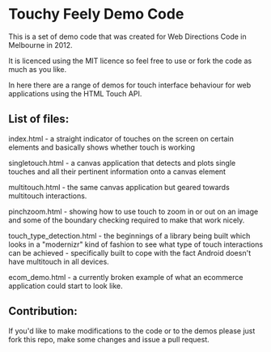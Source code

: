 Touchy Feely Demo Code
=======================

This is a set of demo code that was created for Web Directions Code in Melbourne in 2012. 

It is licenced using the MIT licence so feel free to use or fork the code as much as you like.

In here there are a range of demos for touch interface behaviour for web applications using the HTML Touch API.

List of files:
---------------

index.html - a straight indicator of touches on the screen on certain elements and basically shows whether touch is working

singletouch.html - a canvas application that detects and plots single touches and all their pertinent information onto a canvas element

multitouch.html - the same canvas application but geared towards multitouch interactions.

pinchzoom.html - showing how to use touch to zoom in or out on an image and some of the boundary checking required to make that work nicely.

touch_type_detection.html - the beginnings of a library being built which looks in a "modernizr" kind of fashion to see what type of touch interactions can be achieved - specifically built to cope with the fact Android doesn't have multitouch in all devices. 

ecom_demo.html - a currently broken example of what an ecommerce application could start to look like. 

Contribution:
--------------

If you'd like to make modifications to the code or to the demos please just fork this repo, make some changes and issue a pull request.